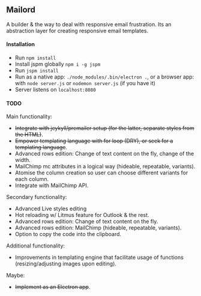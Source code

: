 ## Mailord

A builder &  the way to deal with responsive email frustration. Its an abstraction layer for creating responsive email templates.

#### Installation
- Run `npm install`
- Install jspm globally `npm i -g jspm`
- Run `jspm install`
- Run as a native app: `./node_modules/.bin/electron .`, or a browser app: with `node server.js` or `nodemon server.js` (if you have it)
- Server listens on `localhost:8080`

#### TODO
Main functionality:
- ~~Integrate with jeykyll/premailer setup (for the latter, separate styles from the HTML)~~.
- ~~Empower templating language with for loop (DRY), or seek for a templating language~~.
- Advanced rows edition: Change of text content on the fly, change of the width.
- MailChimp mc attributes in a logical way (hideable, repeatable, variants).
- Atomise the column creation so user can choose different variants for each column.
- Integrate with MailChimp API.

 
Secondary functionality:

- Advanced Live styles editing
- Hot reloading w/ Litmus feature for Outlook & the rest.
- Advanced rows edition: Change of text content on the fly.
- Advanced rows edition: MailChimp (hideable, repeatable, variants).
- Option to copy the code into the clipboard.

Additional functionality: 

- Improvements in templating engine that facilitate usage of functions (resizing/adjusting images upon editing).

Maybe:
- ~~Implement as an Electron app~~.
